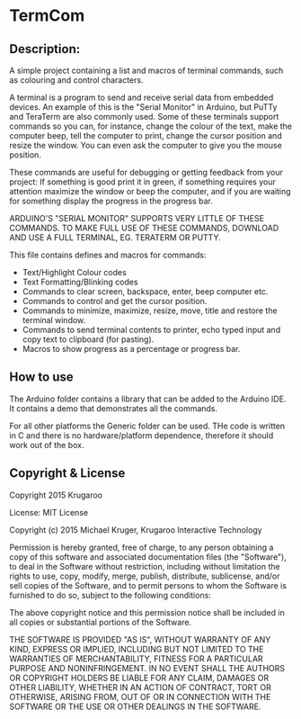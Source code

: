 # TermCom

## Description:
A simple project containing a list and macros of terminal commands, such as colouring and control characters.

A terminal is a program to send and receive serial data from embedded devices.
An example of this is the "Serial Monitor" in Arduino, but PuTTy and TeraTerm are also commonly used.
Some of these terminals support commands so you can, for instance, change the colour of the text, make the computer beep,
tell the computer to print, change the cursor position and resize the window. You can even ask the computer to give you the mouse position.

These commands are useful for debugging or getting feedback from your project: If something is good print it in green, if something requires your attention maximize the window or beep the computer, and if you are waiting for something display the progress in the progress bar.

ARDUINO'S "SERIAL MONITOR" SUPPORTS VERY LITTLE OF THESE COMMANDS. TO MAKE FULL USE OF THESE COMMANDS, DOWNLOAD AND USE A FULL TERMINAL, EG. TERATERM OR PUTTY.
 
This file contains defines and macros for commands:
- Text/Highlight Colour codes 
- Text Formatting/Blinking codes
- Commands to clear screen, backspace, enter, beep computer etc.
- Commands to control and get the cursor position.
- Commands to minimize, maximize, resize, move, title and restore the terminal window.
- Commands to send terminal contents to printer, echo typed input and copy text to clipboard (for pasting).
- Macros to show progress as a percentage or progress bar.
 
## How to use
The Arduino folder contains a library that can be added to the Arduino IDE. It contains a demo that demonstrates all the commands.

For all other platforms the Generic folder can be used. THe code is written in C and there is no hardware/platform dependence, therefore it should work out of the box.

## Copyright & License

Copyright 2015 Krugaroo 

License: MIT License

Copyright (c) 2015 Michael Kruger, Krugaroo Interactive Technology

Permission is hereby granted, free of charge, to any person obtaining a copy
of this software and associated documentation files (the "Software"), to deal
in the Software without restriction, including without limitation the rights
to use, copy, modify, merge, publish, distribute, sublicense, and/or sell
copies of the Software, and to permit persons to whom the Software is
furnished to do so, subject to the following conditions:

The above copyright notice and this permission notice shall be included in
all copies or substantial portions of the Software.

THE SOFTWARE IS PROVIDED "AS IS", WITHOUT WARRANTY OF ANY KIND, EXPRESS OR
IMPLIED, INCLUDING BUT NOT LIMITED TO THE WARRANTIES OF MERCHANTABILITY,
FITNESS FOR A PARTICULAR PURPOSE AND NONINFRINGEMENT. IN NO EVENT SHALL THE
AUTHORS OR COPYRIGHT HOLDERS BE LIABLE FOR ANY CLAIM, DAMAGES OR OTHER
LIABILITY, WHETHER IN AN ACTION OF CONTRACT, TORT OR OTHERWISE, ARISING FROM,
OUT OF OR IN CONNECTION WITH THE SOFTWARE OR THE USE OR OTHER DEALINGS IN
THE SOFTWARE.
